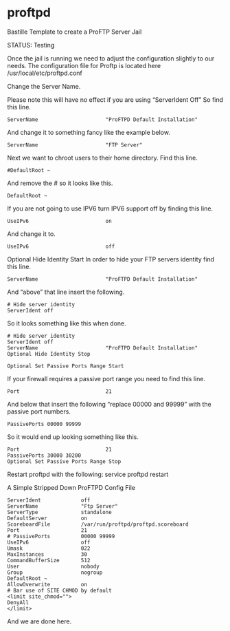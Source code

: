 # proftpd
Bastille Template to create a ProFTP Server Jail

 STATUS:  Testing


Once the jail is running we need to adjust the configuration slightly to our needs. The 
configuration file for Proftp is located here /usr/local/etc/proftpd.conf

Change the Server Name. 

Please note this will have no effect if you are using “ServerIdent Off” So find this line.

	ServerName                      "ProFTPD Default Installation"

And change it to something fancy like the example below.

	ServerName                      "FTP Server"

Next we want to chroot users to their home directory. Find this line.

	#DefaultRoot ~

And remove the # so it looks like this.

	DefaultRoot ~

If you are not going to use IPV6 turn IPV6 support off by finding this line.

	UseIPv6                         on
And change it to.

	UseIPv6                         off

Optional Hide Identity Start
In order to hide your FTP servers identity find this line.

	ServerName                      "ProFTPD Default Installation"
And “above” that line insert the following.

	# Hide server identity
	ServerIdent off

So it looks something like this when done.

	# Hide server identity
	ServerIdent off
	ServerName                      "ProFTPD Default Installation"
	Optional Hide Identity Stop

	Optional Set Passive Ports Range Start

If your firewall requires a passive port range you need to find this line.

	Port                            21

And below that insert the following “replace 00000 and 99999” with the passive port numbers.

	PassivePorts 00000 99999

So it would end up looking something like this.

	Port                            21
	PassivePorts 30000 30200
	Optional Set Passive Ports Range Stop

Restart proftpd with the following:
	service proftpd restart



A  Simple Stripped Down ProFTPD Config File

	ServerIdent             off
	ServerName              "Ftp Server"
	ServerType              standalone
	DefaultServer           on
	ScoreboardFile          /var/run/proftpd/proftpd.scoreboard
	Port                    21
	# PassivePorts          00000 99999
	UseIPv6                 off
	Umask                   022
	MaxInstances            30
	CommandBufferSize       512
	User                    nobody
	Group                   nogroup
	DefaultRoot ~
	AllowOverwrite          on
	# Bar use of SITE CHMOD by default
	<limit site_chmod="">
	DenyAll
	</limit>
	
And we are done here.
